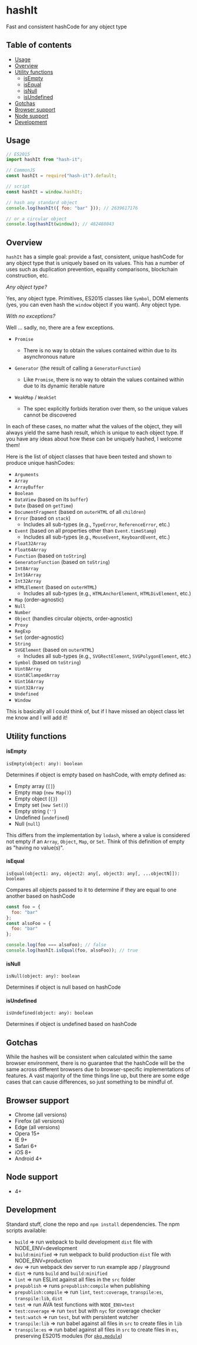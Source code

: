 # hashIt

Fast and consistent hashCode for any object type

## Table of contents

- [Usage](#usage)
- [Overview](#overview)
- [Utility functions](#utility-functions)
  - [isEmpty](#isempty)
  - [isEqual](#isequal)
  - [isNull](#isnull)
  - [isUndefined](#isundefined)
- [Gotchas](#gotchas)
- [Browser support](#browser-support)
- [Node support](#node-support)
- [Development](#development)

## Usage

```javascript
// ES2015
import hashIt from "hash-it";

// CommonJS
const hashIt = require("hash-it").default;

// script
const hashIt = window.hashIt;

// hash any standard object
console.log(hashIt({ foo: "bar" })); // 2639617176

// or a circular object
console.log(hashIt(window)); // 482488043
```

## Overview

`hashIt` has a simple goal: provide a fast, consistent, unique hashCode for any object type that is uniquely based on its values. This has a number of uses such as duplication prevention, equality comparisons, blockchain construction, etc.

_Any object type?_

Yes, any object type. Primitives, ES2015 classes like `Symbol`, DOM elements (yes, you can even hash the `window` object if you want). Any object type.

_With no exceptions?_

Well ... sadly, no, there are a few exceptions.

- `Promise`
  - There is no way to obtain the values contained within due to its asynchronous nature
- `Generator` (the result of calling a `GeneratorFunction`)
  - Like `Promise`, there is no way to obtain the values contained within due to its dynamic iterable nature
- `WeakMap` / `WeakSet`

  - The spec explicitly forbids iteration over them, so the unique values cannot be discovered

In each of these cases, no matter what the values of the object, they will always yield the same hash result, which is unique to each object type. If you have any ideas about how these can be uniquely hashed, I welcome them!

Here is the list of object classes that have been tested and shown to produce unique hashCodes:

- `Arguments`
- `Array`
- `ArrayBuffer`
- `Boolean`
- `DataView` (based on its `buffer`)
- `Date` (based on `getTime`)
- `DocumentFragment` (based on `outerHTML` of all `children`)
- `Error` (based on `stack`)
  - Includes all sub-types (e.g., `TypeError`, `ReferenceError`, etc.)
- `Event` (based on all properties other than `Event.timeStamp`)
  - Includes all sub-types (e.g., `MouseEvent`, `KeyboardEvent`, etc.)
- `Float32Array`
- `Float64Array`
- `Function` (based on `toString`)
- `GeneratorFunction` (based on `toString`)
- `Int8Array`
- `Int16Array`
- `Int32Array`
- `HTMLElement` (based on `outerHTML`)
  - Includes all sub-types (e.g., `HTMLAnchorElement`, `HTMLDivElement`, etc.)
- `Map` (order-agnostic)
- `Null`
- `Number`
- `Object` (handles circular objects, order-agnostic)
- `Proxy`
- `RegExp`
- `Set` (order-agnostic)
- `String`
- `SVGElement` (based on `outerHTML`)
  - Includes all sub-types (e.g., `SVGRectElement`, `SVGPolygonElement`, etc.)
- `Symbol` (based on `toString`)
- `Uint8Array`
- `Uint8ClampedArray`
- `Uint16Array`
- `Uint32Array`
- `Undefined`
- `Window`

This is basically all I could think of, but if I have missed an object class let me know and I will add it!

## Utility functions

#### isEmpty

`isEmpty(object: any): boolean`

Determines if object is empty based on hashCode, with empty defined as:

- Empty array (`[]`)
- Empty map (`new Map()`)
- Empty object (`{}`)
- Empty set (`new Set()`)
- Empty string (`''`)
- Undefined (`undefined`)
- Null (`null`)

This differs from the implementation by `lodash`, where a value is considered not empty if an `Array`, `Object`, `Map`, or `Set`. Think of this definition of empty as "having no value(s)".

#### isEqual

`isEqual(object1: any, object2: any[, object3: any[, ...objectN]]): boolean`

Compares all objects passed to it to determine if they are equal to one another based on hashCode

```javascript
const foo = {
  foo: "bar"
};
const alsoFoo = {
  foo: "bar"
};

console.log(foo === alsoFoo); // false
console.log(hashIt.isEqual(foo, alsoFoo)); // true
```

#### isNull

`isNull(object: any): boolean`

Determines if object is null based on hashCode

#### isUndefined

`isUndefined(object: any): boolean`

Determines if object is undefined based on hashCode

## Gotchas

While the hashes will be consistent when calculated within the same browser environment, there is no guarantee that the hashCode will be the same across different browsers due to browser-specific implementations of features. A vast majority of the time things line up, but there are some edge cases that can cause differences, so just something to be mindful of.

## Browser support

- Chrome (all versions)
- Firefox (all versions)
- Edge (all versions)
- Opera 15+
- IE 9+
- Safari 6+
- iOS 8+
- Android 4+

## Node support

- 4+

## Development

Standard stuff, clone the repo and `npm install` dependencies. The npm scripts available:

- `build` => run webpack to build development `dist` file with NODE_ENV=development
- `build:minified` => run webpack to build production `dist` file with NODE_ENV=production
- `dev` => run webpack dev server to run example app / playground
- `dist` => runs `build` and `build:minified`
- `lint` => run ESLint against all files in the `src` folder
- `prepublish` => runs `prepublish:compile` when publishing
- `prepublish:compile` => run `lint`, `test:coverage`, `transpile:es`, `transpile:lib`, `dist`
- `test` => run AVA test functions with `NODE_ENV=test`
- `test:coverage` => run `test` but with `nyc` for coverage checker
- `test:watch` => run `test`, but with persistent watcher
- `transpile:lib` => run babel against all files in `src` to create files in `lib`
- `transpile:es` => run babel against all files in `src` to create files in `es`, preserving ES2015 modules (for
  [`pkg.module`](https://github.com/rollup/rollup/wiki/pkg.module))
